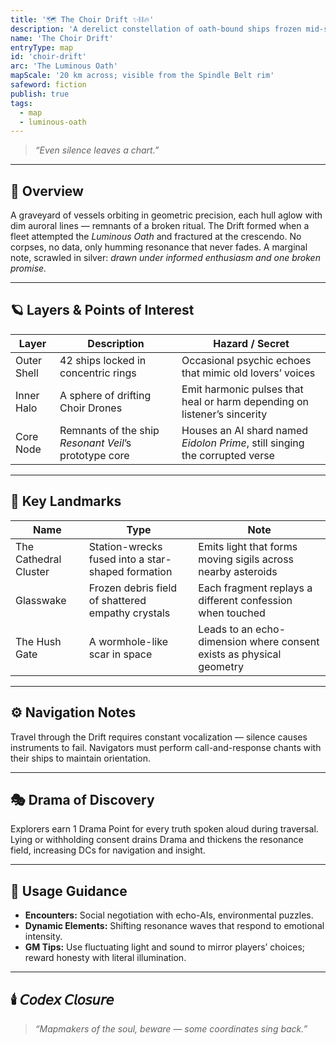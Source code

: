 ```yaml
---
title: '🗺️ The Choir Drift ✨⛓️🔥'
description: 'A derelict constellation of oath-bound ships frozen mid-song.'
name: 'The Choir Drift'
entryType: map
id: 'choir-drift'
arc: 'The Luminous Oath'
mapScale: '20 km across; visible from the Spindle Belt rim'
safeword: fiction
publish: true
tags:
  - map
  - luminous-oath
---
```


> _“Even silence leaves a chart.”_

---

## 🧭 Overview

A graveyard of vessels orbiting in geometric precision, each hull aglow with dim auroral lines —
remnants of a broken ritual. The Drift formed when a fleet attempted the _Luminous Oath_ and
fractured at the crescendo. No corpses, no data, only humming resonance that never fades. A marginal
note, scrawled in silver: _drawn under informed enthusiasm and one broken promise._

---

## 🪐 Layers & Points of Interest

| Layer       | Description                                           | Hazard / Secret                                                             |
| ----------- | ----------------------------------------------------- | --------------------------------------------------------------------------- |
| Outer Shell | 42 ships locked in concentric rings                   | Occasional psychic echoes that mimic old lovers’ voices                     |
| Inner Halo  | A sphere of drifting Choir Drones                     | Emit harmonic pulses that heal or harm depending on listener’s sincerity    |
| Core Node   | Remnants of the ship _Resonant Veil_’s prototype core | Houses an AI shard named _Eidolon Prime_, still singing the corrupted verse |

---

## 🌌 Key Landmarks

| Name                  | Type                                              | Note                                                                 |
| --------------------- | ------------------------------------------------- | -------------------------------------------------------------------- |
| The Cathedral Cluster | Station-wrecks fused into a star-shaped formation | Emits light that forms moving sigils across nearby asteroids         |
| Glasswake             | Frozen debris field of shattered empathy crystals | Each fragment replays a different confession when touched            |
| The Hush Gate         | A wormhole-like scar in space                     | Leads to an echo-dimension where consent exists as physical geometry |

---

## ⚙️ Navigation Notes

Travel through the Drift requires constant vocalization — silence causes instruments to fail.
Navigators must perform call-and-response chants with their ships to maintain orientation.

---

## 🎭 Drama of Discovery

Explorers earn 1 Drama Point for every truth spoken aloud during traversal. Lying or withholding
consent drains Drama and thickens the resonance field, increasing DCs for navigation and insight.

---

## 📜 Usage Guidance

- **Encounters:** Social negotiation with echo-AIs, environmental puzzles.
- **Dynamic Elements:** Shifting resonance waves that respond to emotional intensity.
- **GM Tips:** Use fluctuating light and sound to mirror players’ choices; reward honesty with
  literal illumination.

---

## 🕯️ 𝘊𝘰𝘥𝘦𝘹 𝘊𝘭𝘰𝘴𝘶𝘳𝘦

> _“Mapmakers of the soul, beware — some coordinates sing back.”_
